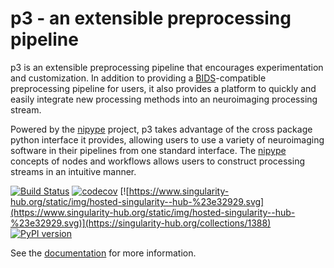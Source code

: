 # p3 - an extensible preprocessing pipeline

p3 is an extensible preprocessing pipeline that encourages
experimentation and customization. In addition to providing a [BIDS](http://bids.neuroimaging.io/)-compatible preprocessing
pipeline for users, it also provides a platform to quickly and easily integrate new
processing methods into an neuroimaging processing stream.

Powered by the [nipype](https://nipype.readthedocs.io/en/latest/index.html) project, p3 takes advantage of the cross package python interface
it provides, allowing users to use a variety of neuroimaging software in their pipelines from
one standard interface. The [nipype](https://nipype.readthedocs.io/en/latest/index.html) concepts of nodes and workflows allows users to construct
processing streams in an intuitive manner.

[![Build Status](https://travis-ci.org/vanandrew/p3.svg?branch=master)](https://travis-ci.org/vanandrew/p3) [![codecov](https://codecov.io/gh/vanandrew/p3/branch/master/graph/badge.svg)](https://codecov.io/gh/vanandrew/p3) [![https://www.singularity-hub.org/static/img/hosted-singularity--hub-%23e32929.svg](https://www.singularity-hub.org/static/img/hosted-singularity--hub-%23e32929.svg)](https://singularity-hub.org/collections/1388) [![PyPI version](https://badge.fury.io/py/p3proc.svg)](https://badge.fury.io/py/p3proc)

See the [documentation](http://p3.readthedocs.io/en/latest/) for more information.
